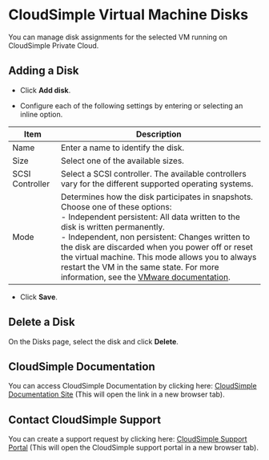 # CloudSimple Virtual Machine Disks

You can manage disk assignments for the selected VM running on CloudSimple Private Cloud.

## Adding a Disk

* Click **Add disk**.

* Configure each of the following settings by entering or selecting an inline option.

| **Item** | **Description** |
| ------------ | ------------- |  
| Name | Enter a name to identify the disk.  | 
| Size | Select one of the available sizes.  | 
| SCSI Controller | Select a SCSI controller. The available controllers vary for the different supported operating systems.  |
| Mode | Determines how the disk participates in snapshots. Choose one of these options: <br> - Independent persistent: All data written to the disk is written permanently.<br> - Independent, non persistent: Changes written to the disk are discarded when you power off or reset the virtual machine.  This mode allows you to always restart the VM in the same state. For more information, see the [VMware documentation](https://pubs.vmware.com/vsphere-51/index.jsp?topic=%2Fcom.vmware.vsphere.vm_admin.doc%2FGUID-CE98BEB7-B8D5-495B-B9CE-622A4B93AFC6.html). |

* Click **Save**.

## Delete a Disk
On the Disks page, select the disk and click **Delete**.

## CloudSimple Documentation

You can access CloudSimple Documentation by clicking here: [CloudSimple Documentation Site](https://docs.cloudsimple.com) (This will open the link in a new browser tab).

## Contact CloudSimple Support

You can create a support request by clicking here: [CloudSimple Support Portal](https://support.cloudsimple.com) (This will open the CloudSimple support portal in a new browser tab).